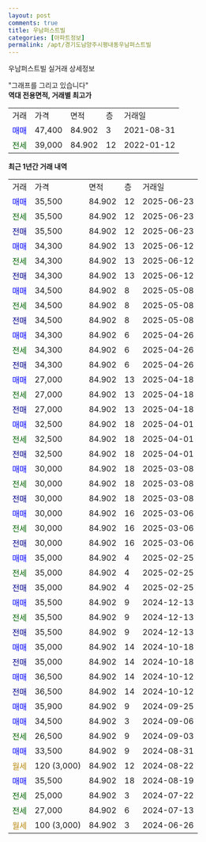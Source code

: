```yaml
---
layout: post
comments: true
title: 우남퍼스트빌
categories: [아파트정보]
permalink: /apt/경기도남양주시평내동우남퍼스트빌
---
```


우남퍼스트빌 실거래 상세정보

<script type="text/javascript">
  google.charts.load('current', {'packages':['line', 'corechart']});
  google.charts.setOnLoadCallback(drawChart);

  function drawChart() {
    var data = new google.visualization.DataTable();
    data.addColumn('date', '거래일');
    data.addColumn('number', "매매");
    data.addColumn('number', "전세");
    data.addColumn('number', "전매");

    data.addRows([[new Date(Date.parse("2025-06-23")), 35500, null, null], [new Date(Date.parse("2025-06-23")), null, 35500, null], [new Date(Date.parse("2025-06-23")), null, null, 35500], [new Date(Date.parse("2025-06-12")), 34300, null, null], [new Date(Date.parse("2025-06-12")), null, 34300, null], [new Date(Date.parse("2025-06-12")), null, null, 34300], [new Date(Date.parse("2025-05-08")), 34500, null, null], [new Date(Date.parse("2025-05-08")), null, 34500, null], [new Date(Date.parse("2025-05-08")), null, null, 34500], [new Date(Date.parse("2025-04-26")), 34300, null, null], [new Date(Date.parse("2025-04-26")), null, 34300, null], [new Date(Date.parse("2025-04-26")), null, null, 34300], [new Date(Date.parse("2025-04-18")), 27000, null, null], [new Date(Date.parse("2025-04-18")), null, 27000, null], [new Date(Date.parse("2025-04-18")), null, null, 27000], [new Date(Date.parse("2025-04-01")), 32500, null, null], [new Date(Date.parse("2025-04-01")), null, 32500, null], [new Date(Date.parse("2025-04-01")), null, null, 32500], [new Date(Date.parse("2025-03-08")), 30000, null, null], [new Date(Date.parse("2025-03-08")), null, 30000, null], [new Date(Date.parse("2025-03-08")), null, null, 30000], [new Date(Date.parse("2025-03-06")), 30000, null, null], [new Date(Date.parse("2025-03-06")), null, 30000, null], [new Date(Date.parse("2025-03-06")), null, null, 30000], [new Date(Date.parse("2025-02-25")), 35000, null, null], [new Date(Date.parse("2025-02-25")), null, 35000, null], [new Date(Date.parse("2025-02-25")), null, null, 35000], [new Date(Date.parse("2024-12-13")), 35500, null, null], [new Date(Date.parse("2024-12-13")), null, 35500, null], [new Date(Date.parse("2024-12-13")), null, null, 35500], [new Date(Date.parse("2024-10-18")), 35000, null, null], [new Date(Date.parse("2024-10-18")), null, null, 35000], [new Date(Date.parse("2024-10-12")), 36500, null, null], [new Date(Date.parse("2024-10-12")), null, null, 36500], [new Date(Date.parse("2024-09-25")), 35900, null, null], [new Date(Date.parse("2024-09-06")), 34500, null, null], [new Date(Date.parse("2024-09-03")), null, 26500, null], [new Date(Date.parse("2024-08-31")), 33500, null, null], [new Date(Date.parse("2024-08-22")), null, null, null], [new Date(Date.parse("2024-08-19")), 35500, null, null], [new Date(Date.parse("2024-07-22")), null, 25000, null], [new Date(Date.parse("2024-07-13")), null, 27000, null], [new Date(Date.parse("2024-06-26")), null, null, null]]);

    var options = {
      hAxis: {
        format: 'yyyy/MM/dd'
      },    
      lineWidth: 0,
      pointsVisible: true,    
      title: '최근 1년간 유형별 실거래가 분포',
      legend: { position: 'bottom' }
    };

    var formatter = new google.visualization.NumberFormat({pattern:'###,###'} );
    formatter.format(data, 1);
    formatter.format(data, 2);
    
    setTimeout(function() {
        var chart = new google.visualization.LineChart(document.getElementById('columnchart_material'));
        chart.draw(data, (options));
        document.getElementById('loading').style.display = 'none';
    }, 200);
  }
</script>


<div id="loading" style="z-index:20; display: block; margin-left: 0px">"그래프를 그리고 있습니다"</div>
<div id="columnchart_material" style="width: 95%; margin-left: 0px; display: block"></div>
<!-- contents start -->
<b>역대 전용면적, 거래별 최고가</b>
<table class="sortable">
    <tr>
      <td>거래</td>
      <td>가격</td>
      <td>면적</td>
      <td>층</td>
      <td>거래일</td>
    </tr>
        <tr>
          <td><a style="color: blue">매매</a></td>
          <td>47,400</td>
          <td>84.902</td>
          <td>3</td>
          <td>2021-08-31</td>
        </tr>        
        <tr>
              <td><a style="color: darkgreen">전세</a></td>
              <td>39,000</td>
              <td>84.902</td>
              <td>12</td>
              <td>2022-01-12</td>
            </tr>        
    
</table>

<b>최근 1년간 거래 내역</b>

<table class="sortable">
    <tr>
      <td>거래</td>
      <td>가격</td>
      <td>면적</td>
      <td>층</td>
      <td>거래일</td>
    </tr>
    <tr>
      <td><a style="color: blue">매매</a></td>
      <td>35,500</td>
      <td>84.902</td>
      <td>12</td>
      <td>2025-06-23</td>
    </tr>          <tr>
      <td><a style="color: darkgreen">전세</a></td>
      <td>35,500</td>
      <td>84.902</td>
      <td>12</td>
      <td>2025-06-23</td>
    </tr>          <tr>
      <td><a style="color: darkblue">전매</a></td>
      <td>35,500</td>
      <td>84.902</td>
      <td>12</td>
      <td>2025-06-23</td>
    </tr>          <tr>
      <td><a style="color: blue">매매</a></td>
      <td>34,300</td>
      <td>84.902</td>
      <td>13</td>
      <td>2025-06-12</td>
    </tr>          <tr>
      <td><a style="color: darkgreen">전세</a></td>
      <td>34,300</td>
      <td>84.902</td>
      <td>13</td>
      <td>2025-06-12</td>
    </tr>          <tr>
      <td><a style="color: darkblue">전매</a></td>
      <td>34,300</td>
      <td>84.902</td>
      <td>13</td>
      <td>2025-06-12</td>
    </tr>          <tr>
      <td><a style="color: blue">매매</a></td>
      <td>34,500</td>
      <td>84.902</td>
      <td>8</td>
      <td>2025-05-08</td>
    </tr>          <tr>
      <td><a style="color: darkgreen">전세</a></td>
      <td>34,500</td>
      <td>84.902</td>
      <td>8</td>
      <td>2025-05-08</td>
    </tr>          <tr>
      <td><a style="color: darkblue">전매</a></td>
      <td>34,500</td>
      <td>84.902</td>
      <td>8</td>
      <td>2025-05-08</td>
    </tr>          <tr>
      <td><a style="color: blue">매매</a></td>
      <td>34,300</td>
      <td>84.902</td>
      <td>6</td>
      <td>2025-04-26</td>
    </tr>          <tr>
      <td><a style="color: darkgreen">전세</a></td>
      <td>34,300</td>
      <td>84.902</td>
      <td>6</td>
      <td>2025-04-26</td>
    </tr>          <tr>
      <td><a style="color: darkblue">전매</a></td>
      <td>34,300</td>
      <td>84.902</td>
      <td>6</td>
      <td>2025-04-26</td>
    </tr>          <tr>
      <td><a style="color: blue">매매</a></td>
      <td>27,000</td>
      <td>84.902</td>
      <td>13</td>
      <td>2025-04-18</td>
    </tr>          <tr>
      <td><a style="color: darkgreen">전세</a></td>
      <td>27,000</td>
      <td>84.902</td>
      <td>13</td>
      <td>2025-04-18</td>
    </tr>          <tr>
      <td><a style="color: darkblue">전매</a></td>
      <td>27,000</td>
      <td>84.902</td>
      <td>13</td>
      <td>2025-04-18</td>
    </tr>          <tr>
      <td><a style="color: blue">매매</a></td>
      <td>32,500</td>
      <td>84.902</td>
      <td>18</td>
      <td>2025-04-01</td>
    </tr>          <tr>
      <td><a style="color: darkgreen">전세</a></td>
      <td>32,500</td>
      <td>84.902</td>
      <td>18</td>
      <td>2025-04-01</td>
    </tr>          <tr>
      <td><a style="color: darkblue">전매</a></td>
      <td>32,500</td>
      <td>84.902</td>
      <td>18</td>
      <td>2025-04-01</td>
    </tr>          <tr>
      <td><a style="color: blue">매매</a></td>
      <td>30,000</td>
      <td>84.902</td>
      <td>18</td>
      <td>2025-03-08</td>
    </tr>          <tr>
      <td><a style="color: darkgreen">전세</a></td>
      <td>30,000</td>
      <td>84.902</td>
      <td>18</td>
      <td>2025-03-08</td>
    </tr>          <tr>
      <td><a style="color: darkblue">전매</a></td>
      <td>30,000</td>
      <td>84.902</td>
      <td>18</td>
      <td>2025-03-08</td>
    </tr>          <tr>
      <td><a style="color: blue">매매</a></td>
      <td>30,000</td>
      <td>84.902</td>
      <td>16</td>
      <td>2025-03-06</td>
    </tr>          <tr>
      <td><a style="color: darkgreen">전세</a></td>
      <td>30,000</td>
      <td>84.902</td>
      <td>16</td>
      <td>2025-03-06</td>
    </tr>          <tr>
      <td><a style="color: darkblue">전매</a></td>
      <td>30,000</td>
      <td>84.902</td>
      <td>16</td>
      <td>2025-03-06</td>
    </tr>          <tr>
      <td><a style="color: blue">매매</a></td>
      <td>35,000</td>
      <td>84.902</td>
      <td>4</td>
      <td>2025-02-25</td>
    </tr>          <tr>
      <td><a style="color: darkgreen">전세</a></td>
      <td>35,000</td>
      <td>84.902</td>
      <td>4</td>
      <td>2025-02-25</td>
    </tr>          <tr>
      <td><a style="color: darkblue">전매</a></td>
      <td>35,000</td>
      <td>84.902</td>
      <td>4</td>
      <td>2025-02-25</td>
    </tr>          <tr>
      <td><a style="color: blue">매매</a></td>
      <td>35,500</td>
      <td>84.902</td>
      <td>9</td>
      <td>2024-12-13</td>
    </tr>          <tr>
      <td><a style="color: darkgreen">전세</a></td>
      <td>35,500</td>
      <td>84.902</td>
      <td>9</td>
      <td>2024-12-13</td>
    </tr>          <tr>
      <td><a style="color: darkblue">전매</a></td>
      <td>35,500</td>
      <td>84.902</td>
      <td>9</td>
      <td>2024-12-13</td>
    </tr>          <tr>
      <td><a style="color: blue">매매</a></td>
      <td>35,000</td>
      <td>84.902</td>
      <td>14</td>
      <td>2024-10-18</td>
    </tr>          <tr>
      <td><a style="color: darkblue">전매</a></td>
      <td>35,000</td>
      <td>84.902</td>
      <td>14</td>
      <td>2024-10-18</td>
    </tr>          <tr>
      <td><a style="color: blue">매매</a></td>
      <td>36,500</td>
      <td>84.902</td>
      <td>14</td>
      <td>2024-10-12</td>
    </tr>          <tr>
      <td><a style="color: darkblue">전매</a></td>
      <td>36,500</td>
      <td>84.902</td>
      <td>14</td>
      <td>2024-10-12</td>
    </tr>          <tr>
      <td><a style="color: blue">매매</a></td>
      <td>35,900</td>
      <td>84.902</td>
      <td>9</td>
      <td>2024-09-25</td>
    </tr>          <tr>
      <td><a style="color: blue">매매</a></td>
      <td>34,500</td>
      <td>84.902</td>
      <td>3</td>
      <td>2024-09-06</td>
    </tr>          <tr>
      <td><a style="color: darkgreen">전세</a></td>
      <td>26,500</td>
      <td>84.902</td>
      <td>9</td>
      <td>2024-09-03</td>
    </tr>          <tr>
      <td><a style="color: blue">매매</a></td>
      <td>33,500</td>
      <td>84.902</td>
      <td>9</td>
      <td>2024-08-31</td>
    </tr>          <tr>
      <td><a style="color: darkgoldenrod">월세</a></td>
      <td>120 (3,000)</td>
      <td>84.902</td>
      <td>12</td>
      <td>2024-08-22</td>
    </tr>          <tr>
      <td><a style="color: blue">매매</a></td>
      <td>35,500</td>
      <td>84.902</td>
      <td>18</td>
      <td>2024-08-19</td>
    </tr>          <tr>
      <td><a style="color: darkgreen">전세</a></td>
      <td>25,000</td>
      <td>84.902</td>
      <td>3</td>
      <td>2024-07-22</td>
    </tr>          <tr>
      <td><a style="color: darkgreen">전세</a></td>
      <td>27,000</td>
      <td>84.902</td>
      <td>6</td>
      <td>2024-07-13</td>
    </tr>          <tr>
      <td><a style="color: darkgoldenrod">월세</a></td>
      <td>100 (3,000)</td>
      <td>84.902</td>
      <td>3</td>
      <td>2024-06-26</td>
    </tr>      </table>
<!-- contents end -->    

